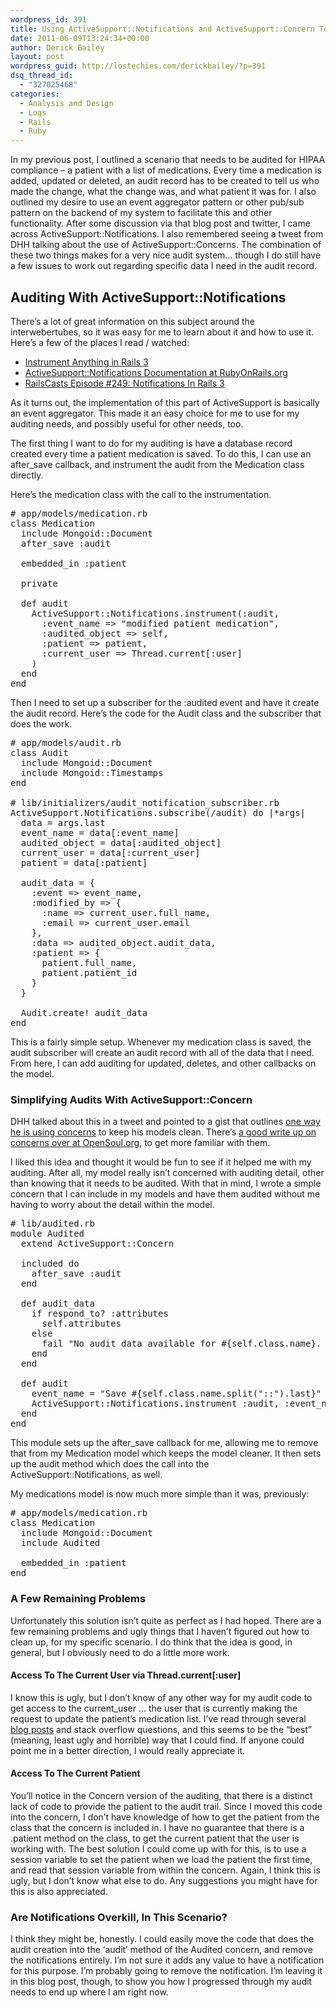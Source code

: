 ```yaml
---
wordpress_id: 391
title: Using ActiveSupport::Notifications and ActiveSupport::Concern To Create An Audit Trail
date: 2011-06-09T13:24:34+00:00
author: Derick Bailey
layout: post
wordpress_guid: http://lostechies.com/derickbailey/?p=391
dsq_thread_id:
  - "327025468"
categories:
  - Analysis and Design
  - Logs
  - Rails
  - Ruby
---
```

In my previous post, I outlined a scenario that needs to be audited for HIPAA compliance &#8211; a patient with a list of medications. Every time a medication is added, updated or deleted, an audit record has to be created to tell us who made the change, what the change was, and what patient it was for. I also outlined my desire to use an event aggregator pattern or other pub/sub pattern on the backend of my system to facilitate this and other functionality. After some discussion via that blog post and twitter, I came across ActiveSupport::Notifications. I also remembered seeing a tweet from DHH talking about the use of ActiveSupport::Concerns. The combination of these two things makes for a very nice audit system&#8230; though I do still have a few issues to work out regarding specific data I need in the audit record.

 

## Auditing With ActiveSupport::Notifications

There&#8217;s a lot of great information on this subject around the interwebertubes, so it was easy for me to learn about it and how to use it. Here&#8217;s a few of the places I read / watched:

  * [Instrument Anything in Rails 3](https://gist.github.com/566725)
  * [ActiveSupport::Notifications Documentation at RubyOnRails.org](http://api.rubyonrails.org/classes/ActiveSupport/Notifications.html)
  * [RailsCasts Episode #249: Notifications In Rails 3](http://railscasts.com/episodes/249-notifications-in-rails-3)

As it turns out, the implementation of this part of ActiveSupport is basically an event aggregator. This made it an easy choice for me to use for my auditing needs, and possibly useful for other needs, too.

The first thing I want to do for my auditing is have a database record created every time a patient medication is saved. To do this, I can use an after_save callback, and instrument the audit from the Medication class directly.

Here&#8217;s the medication class with the call to the instrumentation.

<pre class="brush:ruby"># app/models/medication.rb
class Medication
  include Mongoid::Document
  after_save :audit

  embedded_in :patient

  private

  def audit
    ActiveSupport::Notifications.instrument(:audit,
      :event_name =&gt; "modified patient medication",
      :audited_object =&gt; self,
      :patient =&gt; patient,
      :current_user =&gt; Thread.current[:user]
    )
  end
end
</pre>

 

Then I need to set up a subscriber for the :audited event and have it create the audit record. Here&#8217;s the code for the Audit class and the subscriber that does the work.

<pre class="brush:ruby"># app/models/audit.rb
class Audit
  include Mongoid::Document
  include Mongoid::Timestamps
end

# lib/initializers/audit_notification_subscriber.rb
ActiveSupport.Notifications.subscribe(/audit) do |*args|
  data = args.last
  event_name = data[:event_name]
  audited_object = data[:audited_object]
  current_user = data[:current_user]
  patient = data[:patient]

  audit_data = {
    :event =&gt; event_name,
    :modified_by =&gt; {
      :name =&gt; current_user.full_name,
      :email =&gt; current_user.email
    },
    :data =&gt; audited_object.audit_data,
    :patient =&gt; {
      patient.full_name,
      patient.patient_id
    }
  }

  Audit.create! audit_data
end
</pre>

 

This is a fairly simple setup. Whenever my medication class is saved, the audit subscriber will create an audit record with all of the data that I need. From here, I can add auditing for updated, deletes, and other callbacks on the model.

 

### Simplifying Audits With ActiveSupport::Concern

DHH talked about this in a tweet and pointed to a gist that outlines [one way he is using concerns](https://gist.github.com/1014971) to keep his models clean. There&#8217;s [a good write up on concerns over at OpenSoul.org](http://opensoul.org/blog/archives/2011/02/07/concerning-activesupportconcern/), to get more familiar with them.

I liked this idea and thought it would be fun to see if it helped me with my auditing. After all, my model really isn&#8217;t concerned with auditing detail, other than knowing that it needs to be audited. With that in mind, I wrote a simple concern that I can include in my models and have them audited without me having to worry about the detail within the model.

<pre class="brush:ruby"># lib/audited.rb
module Audited
  extend ActiveSupport::Concern

  included do
    after_save :audit
  end

  def audit_data
    if respond_to? :attributes
      self.attributes
    else
      fail "No audit data available for #{self.class.name}. Please add an #audit_data method and return a hash of data from it."
    end
  end

  def audit
    event_name = "Save #{self.class.name.split("::").last}"
    ActiveSupport::Notifications.instrument :audit, :event_name =&gt; event_name, :current_user =&gt; Thread.current[:user], :audited_object =&gt; self
  end
end
</pre>

 

This module sets up the after_save callback for me, allowing me to remove that from my Medication model which keeps the model cleaner. It then sets up the audit method which does the call into the ActiveSupport::Notifications, as well.

My medications model is now much more simple than it was, previously:

<pre class="brush:ruby"># app/models/medication.rb
class Medication
  include Mongoid::Document
  include Audited

  embedded_in :patient
end</pre>

 

### A Few Remaining Problems

Unfortunately this solution isn&#8217;t quite as perfect as I had hoped. There are a few remaining problems and ugly things that I haven&#8217;t figured out how to clean up, for my specific scenario. I do think that the idea is good, in general, but I obviously need to do a little more work.

 

#### Access To The Current User via Thread.current[:user]

I know this is ugly, but I don&#8217;t know of any other way for my audit code to get access to the current_user &#8230; the user that is currently making the request to update the patient&#8217;s medication list. I&#8217;ve read through several [blog posts](http://rails-bestpractices.com/posts/47-fetch-current-user-in-models) and stack overflow questions, and this seems to be the &#8220;best&#8221; (meaning, least ugly and horrible) way that I could find. If anyone could point me in a better direction, I would really appreciate it.

 

#### Access To The Current Patient

You&#8217;ll notice in the Concern version of the auditing, that there is a distinct lack of code to provide the patient to the audit trail. Since I moved this code into the concern, I don&#8217;t have knowledge of how to get the patient from the class that the concern is included in. I have no guarantee that there is a .patient method on the class, to get the current patient that the user is working with. The best solution I could come up with for this, is to use a session variable to set the patient when we load the patient the first time, and read that session variable from within the concern. Again, I think this is ugly, but I don&#8217;t know what else to do. Any suggestions you might have for this is also appreciated.

 

### Are Notifications Overkill, In This Scenario?

I think they might be, honestly. I could easily move the code that does the audit creation into the &#8216;audit&#8217; method of the Audited concern, and remove the notifications entirely. I&#8217;m not sure it adds any value to have a notification for this purpose. I&#8217;m probably going to remove the notification. I&#8217;m leaving it in this blog post, though, to show you how I progressed through my audit needs to end up where I am right now.